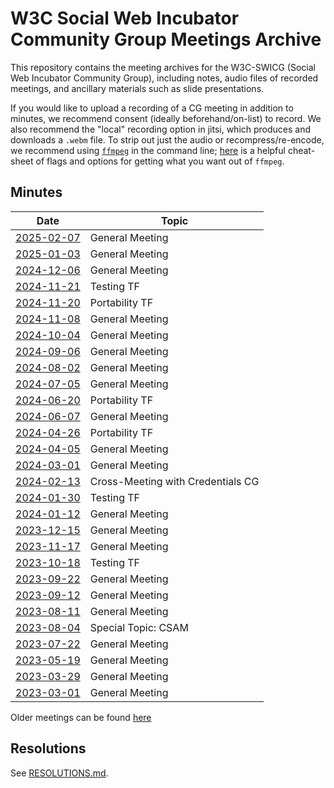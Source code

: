 # W3C Social Web Incubator Community Group Meetings Archive

This repository contains the meeting archives for the W3C-SWICG (Social Web
Incubator Community Group), including notes, audio files of recorded meetings,
and ancillary materials such as slide presentations.

If you would like to upload a recording of a CG meeting in addition to minutes, we recommend consent (ideally beforehand/on-list) to record. We also recommend the "local" recording option in jitsi, which produces and downloads a `.webm` file. To strip out just the audio or recompress/re-encode, we recommend using [`ffmpeg`](https://ffmpeg.org/download.html) in the command line; [here](https://gist.github.com/protrolium/e0dbd4bb0f1a396fcb55) is a helpful cheat-sheet of flags and options for getting what you want out of `ffmpeg`.

## Minutes

|Date|Topic|
|---|---|
|[2025-02-07](2025-02-07/README.md)|General Meeting|
|[2025-01-03](2025-01-03/README.md)|General Meeting|
|[2024-12-06](2024-12-06/README.md)|General Meeting|
|[2024-11-21](https://lists.w3.org/Archives/Public/public-swicg/2024Nov/0059.html)|Testing TF|
|[2024-11-20](https://lists.w3.org/Archives/Public/public-swicg/2024Nov/0058.html)|Portability TF|
|[2024-11-08](2024-11-08/README.md)|General Meeting|
|[2024-10-04](2024-10-04/README.md)|General Meeting|
|[2024-09-06](2024-09-06/README.md)|General Meeting|
|[2024-08-02](2024-08-02/README.md)|General Meeting|
|[2024-07-05](2024-07-05/README.md)|General Meeting|
|[2024-06-20](2024-06-20-portabilityTF/README.md)|Portability TF|
|[2024-06-07](2024-06-07/README.md)|General Meeting|
|[2024-04-26](2024-04-26-portabilityTF/README.md)|Portability TF|
|[2024-04-05](2024-04-05/README.md)|General Meeting|
|[2024-03-01](2024-03-01/README.md)|General Meeting|
|[2024-02-13](2024-02-13-credentialscg-crossmeeting/README.md)|Cross-Meeting with Credentials CG|
|[2024-01-30](2024-01-30-testingTF/README.md)|Testing TF|
|[2024-01-12](2024-01-12/README.md)|General Meeting|
|[2023-12-15](2023-12-15/README.md)|General Meeting|
|[2023-11-17](2023-11-17/README.md)|General Meeting|
|[2023-10-18](2023-10-08-testingTF/README.md)|Testing TF|
|[2023-09-22](2023-09-22/README.md)|General Meeting|
|[2023-09-12](2023-09-12/README.md)|General Meeting|
|[2023-08-11](2023-08-11/README.md)|General Meeting|
|[2023-08-04](2023-08-04-csam-spec-topic/README.md)|Special Topic: CSAM|
|[2023-07-22](2023-07-22/README.md)|General Meeting|
|[2023-05-19](2023-05-19/README.md)|General Meeting|
|[2023-03-29](2023-03-29/README.md)|General Meeting|
|[2023-03-01](2023-03-01/README.md)|General Meeting|

Older meetings can be found [here](https://www.w3.org/wiki/SocialCG#Meetings)

## Resolutions

See [RESOLUTIONS.md](./RESOLUTIONS.md).